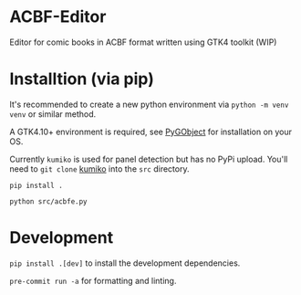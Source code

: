 # ACBF-Editor
Editor for comic books in ACBF format written using GTK4 toolkit (WIP)

# Installtion (via pip)

It's recommended to create a new python environment via `python -m venv venv` or similar method.

A GTK4.10+ environment is required, see [PyGObject](https://pygobject.gnome.org/getting_started.html#getting-started) for installation on your OS.

Currently `kumiko` is used for panel detection but has no PyPi upload. You'll need to `git clone` [kumiko](https://github.com/njean42/kumiko) into the `src` directory.

`pip install .`

`python src/acbfe.py`

# Development

`pip install .[dev]` to install the development dependencies.

`pre-commit run -a` for formatting and linting.
